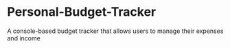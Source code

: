 # Personal-Budget-Tracker
A console-based budget tracker that allows users to manage their expenses and income
